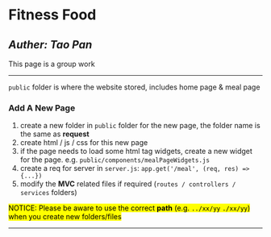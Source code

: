 # Fitness Food 
## _Auther: Tao Pan_

This page is a group work

---

`public` folder is where the website stored, includes home page & meal page

### Add A New Page

1. create a new folder in `public` folder for the new page, the folder name is the same as **request**
2. create html / js / css for this new page
3. if the page needs to load some html tag widgets, create a new widget for the page. e.g. `public/components/mealPageWidgets.js`
4. create a req for server in `server.js`: `app.get('/meal', (req, res) => {...})`
5. modify the **MVC** related files if required (`routes / controllers / services` folders)

<mark>NOTICE: Please be aware to use the correct **path** (e.g. `../xx/yy` `./xx/yy`) when you create new folders/files</mark>

---